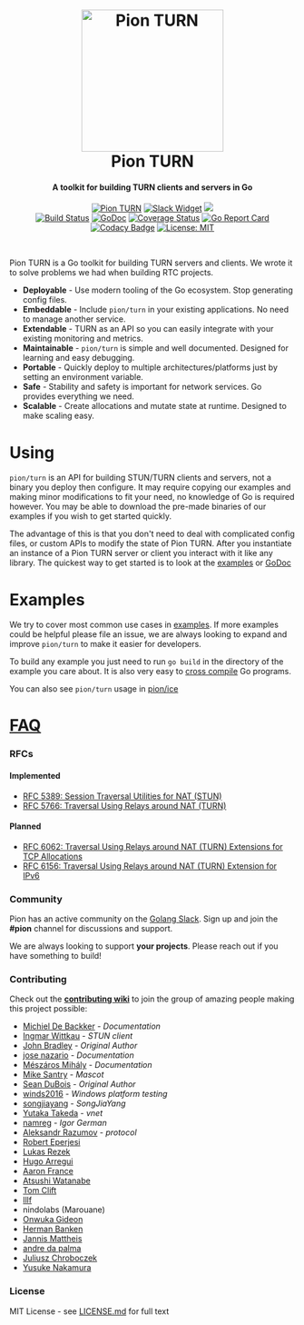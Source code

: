 <h1 align="center">
  <a href="https://pion.ly"><img src="./.github/gopher-pion.png" alt="Pion TURN" height="250px"></a>
  <br>
  Pion TURN
  <br>
</h1>
<h4 align="center">A toolkit for building TURN clients and servers in Go</h4>
<p align="center">
  <a href="https://pion.ly"><img src="https://img.shields.io/badge/pion-turn-gray.svg?longCache=true&colorB=brightgreen" alt="Pion TURN"></a>
  <a href="http://gophers.slack.com/messages/pion"><img src="https://img.shields.io/badge/join-us%20on%20slack-gray.svg?longCache=true&logo=slack&colorB=brightgreen" alt="Slack Widget"></a>
  <a href="https://github.com/pion/awesome-pion" alt="Awesome Pion"><img src="https://cdn.rawgit.com/sindresorhus/awesome/d7305f38d29fed78fa85652e3a63e154dd8e8829/media/badge.svg"></a>
  <br>
  <a href="https://travis-ci.org/pion/turn"><img src="https://travis-ci.org/pion/turn.svg?branch=master" alt="Build Status"></a>
  <a href="https://pkg.go.dev/github.com/pion/turn/v2"><img src="https://godoc.org/github.com/pion/turn?status.svg" alt="GoDoc"></a>
  <a href="https://codecov.io/gh/pion/turn"><img src="https://codecov.io/gh/pion/turn/branch/master/graph/badge.svg" alt="Coverage Status"></a>
  <a href="https://goreportcard.com/report/github.com/pion/turn"><img src="https://goreportcard.com/badge/github.com/pion/turn" alt="Go Report Card"></a>
  <a href="https://www.codacy.com/app/pion/turn"><img src="https://api.codacy.com/project/badge/Grade/d53ec6c70576476cb16c140c2964afde" alt="Codacy Badge"></a>
  <a href="LICENSE"><img src="https://img.shields.io/badge/License-MIT-yellow.svg" alt="License: MIT"></a>
</p>
<br>

Pion TURN is a Go toolkit for building TURN servers and clients. We wrote it to solve problems we had when building RTC projects.

* **Deployable** - Use modern tooling of the Go ecosystem. Stop generating config files.
* **Embeddable** - Include `pion/turn` in your existing applications. No need to manage another service.
* **Extendable** - TURN as an API so you can easily integrate with your existing monitoring and metrics.
* **Maintainable** - `pion/turn` is simple and well documented. Designed for learning and easy debugging.
* **Portable** - Quickly deploy to multiple architectures/platforms just by setting an environment variable.
* **Safe** - Stability and safety is important for network services. Go provides everything we need.
* **Scalable** - Create allocations and mutate state at runtime. Designed to make scaling easy.

# Using
`pion/turn` is an API for building STUN/TURN clients and servers, not a binary you deploy then configure. It may require copying our examples and
making minor modifications to fit your need, no knowledge of Go is required however. You may be able to download the pre-made binaries of our examples
if you wish to get started quickly.

The advantage of this is that you don't need to deal with complicated config files, or custom APIs to modify the state of Pion TURN.
After you instantiate an instance of a Pion TURN server or client you interact with it like any library. The quickest way to get started is to look at the
[examples](examples) or [GoDoc](https://godoc.org/github.com/pion/turn)

# Examples
We try to cover most common use cases in [examples](examples). If more examples could be helpful please file an issue, we are always looking
to expand and improve `pion/turn` to make it easier for developers.

To build any example you just need to run `go build` in the directory of the example you care about.
It is also very easy to [cross compile](https://dave.cheney.net/2015/08/22/cross-compilation-with-go-1-5) Go programs.

You can also see `pion/turn` usage in [pion/ice](https://github.com/pion/ice)

# [FAQ](https://github.com/pion/webrtc/wiki/FAQ)

### RFCs
#### Implemented
* [RFC 5389: Session Traversal Utilities for NAT (STUN)](https://tools.ietf.org/html/rfc5389)
* [RFC 5766: Traversal Using Relays around NAT (TURN)](https://tools.ietf.org/html/rfc5766)

#### Planned
* [RFC 6062: Traversal Using Relays around NAT (TURN) Extensions for TCP Allocations](https://tools.ietf.org/html/rfc6062)
* [RFC 6156: Traversal Using Relays around NAT (TURN) Extension for IPv6](https://tools.ietf.org/html/rfc6156)

### Community
Pion has an active community on the [Golang Slack](https://pion.ly/slack). Sign up and join the **#pion** channel for discussions and support.

We are always looking to support **your projects**. Please reach out if you have something to build!

### Contributing
Check out the **[contributing wiki](https://github.com/pion/webrtc/wiki/Contributing)** to join the group of amazing people making this project possible:

* [Michiel De Backker](https://github.com/backkem) - *Documentation*
* [Ingmar Wittkau](https://github.com/iwittkau) - *STUN client*
* [John Bradley](https://github.com/kc5nra) - *Original Author*
* [jose nazario](https://github.com/paralax) - *Documentation*
* [Mészáros Mihály](https://github.com/misi) - *Documentation*
* [Mike Santry](https://github.com/santrym) - *Mascot*
* [Sean DuBois](https://github.com/Sean-Der) - *Original Author*
* [winds2016](https://github.com/winds2016) - *Windows platform testing*
* [songjiayang](https://github.com/songjiayang) - *SongJiaYang*
* [Yutaka Takeda](https://github.com/enobufs) - *vnet*
* [namreg](https://github.com/namreg) - *Igor German*
* [Aleksandr Razumov](https://github.com/ernado) - *protocol*
* [Robert Eperjesi](https://github.com/epes)
* [Lukas Rezek](https://github.com/lrezek)
* [Hugo Arregui](https://github.com/hugoArregui)
* [Aaron France](https://github.com/AeroNotix)
* [Atsushi Watanabe](https://github.com/at-wat)
* [Tom Clift](https://github.com/tclift)
* [lllf](https://github.com/LittleLightLittleFire)
* nindolabs (Marouane)
* [Onwuka Gideon](https://github.com/dongido001)
* [Herman Banken](https://github.com/hermanbanken)
* [Jannis Mattheis](https://github.com/jmattheis)
* [andre da palma](https://github.com/andrefsp)
* [Juliusz Chroboczek](https://github.com/jech)
* [Yusuke Nakamura](https://github.com/unasuke)


### License
MIT License - see [LICENSE.md](LICENSE.md) for full text


